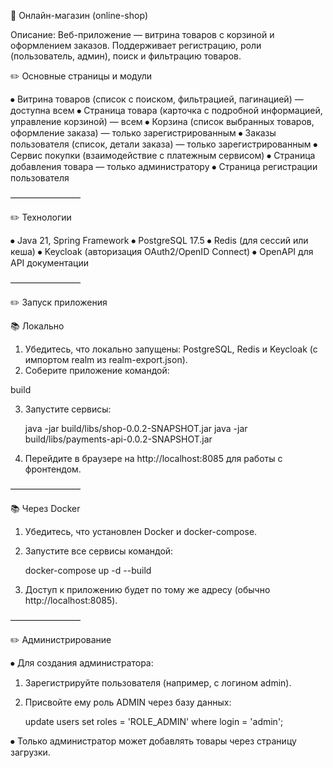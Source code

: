 📌 Онлайн-магазин (online-shop)

Описание: Веб-приложение — витрина товаров с корзиной и оформлением заказов. Поддерживает регистрацию, роли (пользователь, админ), поиск и фильтрацию товаров.

✏️ Основные страницы и модули

⦁ Витрина товаров (список с поиском, фильтрацией, пагинацией) — доступна всем
⦁ Страница товара (карточка с подробной информацией, управление корзиной) — всем
⦁ Корзина (список выбранных товаров, оформление заказа) — только зарегистрированным
⦁ Заказы пользователя (список, детали заказа) — только зарегистрированным
⦁ Сервис покупки (взаимодействие с платежным сервисом)
⦁ Страница добавления товара — только администратору
⦁ Страница регистрации пользователя

————————

✏️ Технологии

⦁ Java 21, Spring Framework
⦁ PostgreSQL 17.5
⦁ Redis (для сессий или кеша)
⦁ Keycloak (авторизация OAuth2/OpenID Connect)
⦁ OpenAPI для API документации

————————

✏️ Запуск приложения

📚 Локально

1. Убедитесь, что локально запущены: PostgreSQL, Redis и Keycloak (с импортом realm из realm-export.json).
2. Соберите приложение командой:

build


3. Запустите сервисы:

   java -jar build/libs/shop-0.0.2-SNAPSHOT.jar
   java -jar build/libs/payments-api-0.0.2-SNAPSHOT.jar

4. Перейдите в браузере на http://localhost:8085 для работы с фронтендом.

————————

📚 Через Docker

1. Убедитесь, что установлен Docker и docker-compose.
2. Запустите все сервисы командой:

   docker-compose up -d --build

3. Доступ к приложению будет по тому же адресу (обычно http://localhost:8085).

————————

✏️ Администрирование

⦁ Для создания администратора:
1. Зарегистрируйте пользователя (например, с логином admin).
2. Присвойте ему роль ADMIN через базу данных:

   update users set roles = 'ROLE_ADMIN' where login = 'admin';


⦁ Только администратор может добавлять товары через страницу загрузки.